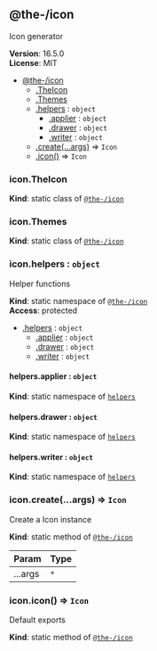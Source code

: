 <!--- Code generated by @the-/script-doc. DO NOT EDIT. -->

<a name="module_@the-/icon"></a>

## @the-/icon
Icon generator

**Version**: 16.5.0  
**License**: MIT  

* [@the-/icon](#module_@the-/icon)
    * [.TheIcon](#module_@the-/icon.TheIcon)
    * [.Themes](#module_@the-/icon.Themes)
    * [.helpers](#module_@the-/icon.helpers) : <code>object</code>
        * [.applier](#module_@the-/icon.helpers.applier) : <code>object</code>
        * [.drawer](#module_@the-/icon.helpers.drawer) : <code>object</code>
        * [.writer](#module_@the-/icon.helpers.writer) : <code>object</code>
    * [.create(...args)](#module_@the-/icon.create) ⇒ <code>Icon</code>
    * [.icon()](#module_@the-/icon.icon) ⇒ <code>Icon</code>

<a name="module_@the-/icon.TheIcon"></a>

### icon.TheIcon
**Kind**: static class of [<code>@the-/icon</code>](#module_@the-/icon)  
<a name="module_@the-/icon.Themes"></a>

### icon.Themes
**Kind**: static class of [<code>@the-/icon</code>](#module_@the-/icon)  
<a name="module_@the-/icon.helpers"></a>

### icon.helpers : <code>object</code>
Helper functions

**Kind**: static namespace of [<code>@the-/icon</code>](#module_@the-/icon)  
**Access**: protected  

* [.helpers](#module_@the-/icon.helpers) : <code>object</code>
    * [.applier](#module_@the-/icon.helpers.applier) : <code>object</code>
    * [.drawer](#module_@the-/icon.helpers.drawer) : <code>object</code>
    * [.writer](#module_@the-/icon.helpers.writer) : <code>object</code>

<a name="module_@the-/icon.helpers.applier"></a>

#### helpers.applier : <code>object</code>
**Kind**: static namespace of [<code>helpers</code>](#module_@the-/icon.helpers)  
<a name="module_@the-/icon.helpers.drawer"></a>

#### helpers.drawer : <code>object</code>
**Kind**: static namespace of [<code>helpers</code>](#module_@the-/icon.helpers)  
<a name="module_@the-/icon.helpers.writer"></a>

#### helpers.writer : <code>object</code>
**Kind**: static namespace of [<code>helpers</code>](#module_@the-/icon.helpers)  
<a name="module_@the-/icon.create"></a>

### icon.create(...args) ⇒ <code>Icon</code>
Create a Icon instance

**Kind**: static method of [<code>@the-/icon</code>](#module_@the-/icon)  

| Param | Type |
| --- | --- |
| ...args | <code>\*</code> | 

<a name="module_@the-/icon.icon"></a>

### icon.icon() ⇒ <code>Icon</code>
Default exports

**Kind**: static method of [<code>@the-/icon</code>](#module_@the-/icon)  
